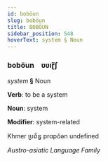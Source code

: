 ```yaml
---
id: boböun
slug: boböun
title: BOBÖUN
sidebar_position: 548
hoverText: system § Noun
---
```


### boböun&emsp;<span kind="abugida">ʋʋıɽ̃ʃ</span>

*system* **§** Noun

**Verb**: to be a system

**Noun**: system

**Modifier**: system-related

Khmer ប្រព័ន្ធ prɑpŏən undefined

*Austro-asiatic Language Family*